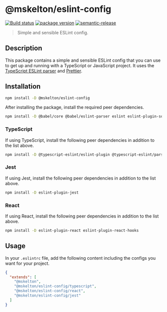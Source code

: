 # @mskelton/eslint-config

[![Build status](https://github.com/mskelton/eslint-config/workflows/Build/badge.svg)](https://github.com/mskelton/eslint-config/actions)
[![package version](https://img.shields.io/npm/v/@mskelton/eslint-config)](https://www.npmjs.com/package/@mskelton/eslint-config)
[![semantic-release](https://img.shields.io/badge/%20%20%F0%9F%93%A6%F0%9F%9A%80-semantic--release-e10079.svg)](https://github.com/semantic-release/semantic-release)

> Simple and sensible ESLint config.

## Description

This package contains a simple and sensible ESLint config that you can use to
get up and running with a TypeScript or JavaScript project. It uses the
[TypeScript ESLint parser](https://github.com/typescript-eslint/typescript-eslint)
and [Prettier](https://prettier.io).

## Installation

```sh
npm install -D @mskelton/eslint-config
```

After installing the package, install the required peer dependencies.

```sh
npm install -D @babel/core @babel/eslint-parser eslint eslint-plugin-sort
```

### TypeScript

If using TypeScript, install the following peer dependencies in addition to the
list above.

```sh
npm install -D @typescript-eslint/eslint-plugin @typescript-eslint/parser
```

### Jest

If using Jest, install the following peer dependencies in addition to the list
above.

```sh
npm install -D eslint-plugin-jest
```

### React

If using React, install the following peer dependencies in addition to the list
above.

```sh
npm install -D eslint-plugin-react eslint-plugin-react-hooks
```

## Usage

In your `.eslintrc` file, add the following content including the configs you
want for your project.

```json
{
  "extends": [
    "@mskelton",
    "@mskelton/eslint-config/typescript",
    "@mskelton/eslint-config/react",
    "@mskelton/eslint-config/jest"
  ]
}
```
